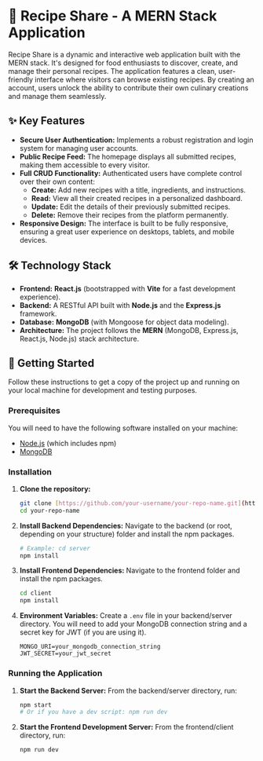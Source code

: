 # 🍳 Recipe Share - A MERN Stack Application

Recipe Share is a dynamic and interactive web application built with the MERN stack. It's designed for food enthusiasts to discover, create, and manage their personal recipes. The application features a clean, user-friendly interface where visitors can browse existing recipes. By creating an account, users unlock the ability to contribute their own culinary creations and manage them seamlessly.

## ✨ Key Features

-   **Secure User Authentication:** Implements a robust registration and login system for managing user accounts.
-   **Public Recipe Feed:** The homepage displays all submitted recipes, making them accessible to every visitor.
-   **Full CRUD Functionality:** Authenticated users have complete control over their own content:
    -   **Create:** Add new recipes with a title, ingredients, and instructions.
    -   **Read:** View all their created recipes in a personalized dashboard.
    -   **Update:** Edit the details of their previously submitted recipes.
    -   **Delete:** Remove their recipes from the platform permanently.
-   **Responsive Design:** The interface is built to be fully responsive, ensuring a great user experience on desktops, tablets, and mobile devices.

## 🛠️ Technology Stack

-   **Frontend:** **React.js** (bootstrapped with **Vite** for a fast development experience).
-   **Backend:** A RESTful API built with **Node.js** and the **Express.js** framework.
-   **Database:** **MongoDB** (with Mongoose for object data modeling).
-   **Architecture:** The project follows the **MERN** (MongoDB, Express.js, React.js, Node.js) stack architecture.

## 🚀 Getting Started

Follow these instructions to get a copy of the project up and running on your local machine for development and testing purposes.

### Prerequisites

You will need to have the following software installed on your machine:

-   [Node.js](https://nodejs.org/en/) (which includes npm)
-   [MongoDB](https://www.mongodb.com/try/download/community)

 ### Installation

1.  **Clone the repository:**
    ```bash
    git clone [https://github.com/your-username/your-repo-name.git](https://github.com/your-username/your-repo-name.git)
    cd your-repo-name
    ```

2.  **Install Backend Dependencies:**
    Navigate to the backend (or root, depending on your structure) folder and install the npm packages.
    ```bash
    # Example: cd server
    npm install
    ```

3.  **Install Frontend Dependencies:**
    Navigate to the frontend folder and install the npm packages.
    ```bash
    cd client
    npm install
    ```

4.  **Environment Variables:**
    Create a `.env` file in your backend/server directory. You will need to add your MongoDB connection string and a secret key for JWT (if you are using it).
    ```
    MONGO_URI=your_mongodb_connection_string
    JWT_SECRET=your_jwt_secret
    ```

### Running the Application

1.  **Start the Backend Server:**
    From the backend/server directory, run:
    ```bash
    npm start
    # Or if you have a dev script: npm run dev
    ```

2.  **Start the Frontend Development Server:**
    From the frontend/client directory, run:
    ```bash
    npm run dev
    ```

